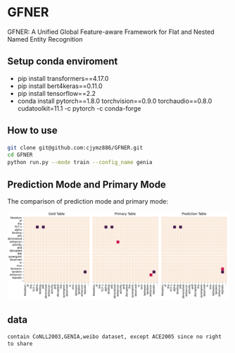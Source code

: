 # GFNER
GFNER: A Unified Global Feature-aware Framework for Flat and Nested Named Entity Recognition

## Setup conda enviroment

- pip install transformers==4.17.0</br>
- pip install bert4keras==0.11.0</br>
- pip install tensorflow==2.2<br>
- conda install pytorch==1.8.0 torchvision==0.9.0 torchaudio==0.8.0 cudatoolkit=11.1 -c pytorch -c conda-forge</br>

## How to use
```bash
git clone git@github.com:cjymz886/GFNER.git
cd GFNER
python run.py --mode train --config_name genia
```

## Prediction Mode and Primary Mode
The comparison of prediction mode and primary mode:

![primary_prediction](pic/table_fig152.png)

## data
```
contain CoNLL2003,GENIA,weibo dataset, except ACE2005 since no right to share
```
